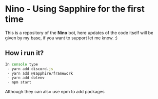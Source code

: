 # Nino - Using Sapphire for the first time

This is a repository of the **Nino** bot, here updates of the code itself will be given by my base, if you want to support let me know. :)

## How i run it?
```js
In console type
 - yarn add discord.js
 - yarn add @sapphire/framework
 - yarn add dotenv
 - npm start
```
Although they can also use npm to add packages
